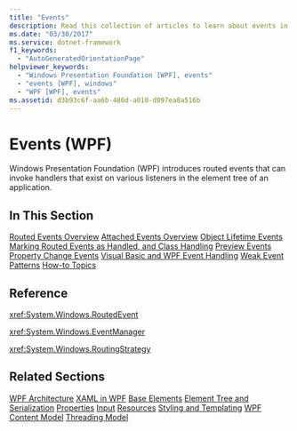 ```yaml
---
title: "Events"
description: Read this collection of articles to learn about events in Windows Presentation Foundation (WPF) applications.
ms.date: "03/30/2017"
ms.service: dotnet-framework
f1_keywords:
  - "AutoGeneratedOrientationPage"
helpviewer_keywords:
  - "Windows Presentation Foundation [WPF], events"
  - "events [WPF], windows"
  - "WPF [WPF], events"
ms.assetid: d3b93c6f-aa6b-486d-a010-d097ea8a516b
---
```

# Events (WPF)

Windows Presentation Foundation (WPF) introduces routed events that can invoke handlers that exist on various listeners in the element tree of an application.

## In This Section

[Routed Events Overview](../events/routed-events-overview.md)
[Attached Events Overview](../events/attached-events-overview.md)
[Object Lifetime Events](../events/object-lifetime-events.md)
[Marking Routed Events as Handled, and Class Handling](../events/marking-routed-events-as-handled-and-class-handling.md)
[Preview Events](../events/preview-events.md)
[Property Change Events](../events/property-change-events.md)
[Visual Basic and WPF Event Handling](../events/visual-basic-and-wpf-event-handling.md)
[Weak Event Patterns](../events/weak-event-patterns.md)
[How-to Topics](events-how-to-topics.md)

## Reference

<xref:System.Windows.RoutedEvent>

<xref:System.Windows.EventManager>

<xref:System.Windows.RoutingStrategy>

## Related Sections

[WPF Architecture](wpf-architecture.md)
  [XAML in WPF](../xaml/index.md)
  [Base Elements](base-elements.md)
  [Element Tree and Serialization](element-tree-and-serialization.md)
  [Properties](properties-wpf.md)
  [Input](input-wpf.md)
  [Resources](resources-wpf.md)
  [Styling and Templating](../controls/styles-templates-overview.md)
  [WPF Content Model](../controls/wpf-content-model.md)
  [Threading Model](threading-model.md)
